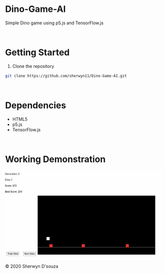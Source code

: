 # Dino-Game-AI

Simple Dino game using p5.js and TensorFlow.js

<br>

# Getting Started

1. Clone the repository

```bash
git clone https://github.com/sherwyn11/Dino-Game-AI.git
```
<br>

# Dependencies

<ul>
  <li>HTML5</li>
  <li>p5.js</li>
  <li>TensorFlow.js</li>
</ul>

<br>

# Working Demonstration

![](Dino.gif)


© 2020 Sherwyn D'souza
